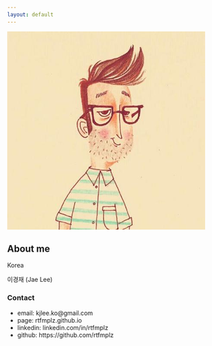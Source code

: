 ```yaml
---
layout: default
---
```


<img id="profile-img" src="/images/private/jae.jpeg" alt="jae" />

## About me


Korea

이경재 (Jae Lee)


### Contact
<ul id="about-ul">
    <li> email: kjlee.ko@gmail.com </li>
	<li> page: rtfmplz.github.io </li>
	<li> linkedin: linkedin.com/in/rtfmplz </li>
	<li> github: https://github.com/rtfmplz </li>
</ul>